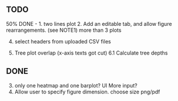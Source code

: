 TODO
----

50% DONE - 1. two lines plot 
2. Add an editable tab, and allow figure rearrangements. (see NOTE1) more than 3 plots

4. select headers from uploaded CSV files

6. Tree plot overlap (x-axis texts got cut)
  6.1 Calculate tree depths


DONE
----
  
3. only one heatmap and one barplot? UI More input?
5. Allow user to specify figure dimension. choose size png/pdf 

